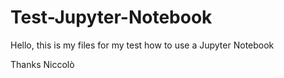 # Test-Jupyter-Notebook
Hello, this is my files for my test how to use a Jupyter Notebook

Thanks
Niccolò
